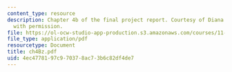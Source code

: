 ```yaml
---
content_type: resource
description: Chapter 4b of the final project report. Courtesy of Diana Bernal. Used
  with permission.
file: https://ol-ocw-studio-app-production.s3.amazonaws.com/courses/11-945-springfield-studio-spring-2004/4ec4778197c970378ac73b6c82df4de7_ch4Bz.pdf
file_type: application/pdf
resourcetype: Document
title: ch4Bz.pdf
uid: 4ec47781-97c9-7037-8ac7-3b6c82df4de7
---
```

